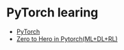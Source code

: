 # PyTorch learing

* [PyTorch](https://pytorch.org/tutorials/index.html)
* [Zero to Hero in Pytorch(ML+DL+RL)](https://www.kaggle.com/code/ashishpatel26/zero-to-hero-in-pytorch-ml-dl-rl)
